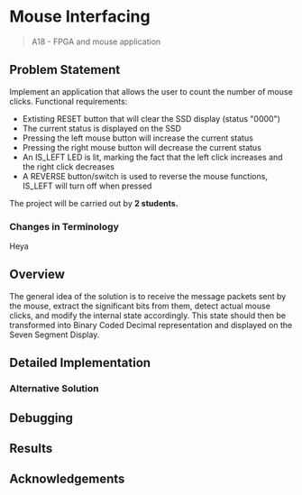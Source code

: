 # Mouse Interfacing
> A18 - FPGA and mouse application

## Problem Statement
Implement an application that allows the user to count the number of mouse clicks.
Functional requirements:
* Extisting RESET button that will clear the SSD display (status "0000")
* The current status is displayed on the SSD
* Pressing the left mouse button will increase the current status
* Pressing the right mouse button will decrease the current status
* An IS_LEFT LED is lit, marking the fact that the left click increases and the right click decreases
* A REVERSE button/switch is used to reverse the mouse functions, IS_LEFT will turn off when pressed

The project will be carried out by **2 students.**

### Changes in Terminology
Heya

## Overview

The general idea of the solution is to receive the message packets sent by the mouse, extract the significant bits from them, detect actual mouse clicks, and modify the internal state accordingly. This state should then be transformed into Binary Coded Decimal representation and displayed on the Seven Segment Display.

## Detailed Implementation

### Alternative Solution

## Debugging

## Results

## Acknowledgements